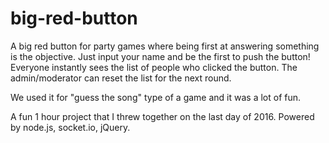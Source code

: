 # big-red-button

A big red button for party games where being first at answering something is the objective. Just input your name and be the first to push the button! Everyone instantly sees the list of people who clicked the button. The admin/moderator can reset the list for the next round.

We used it for "guess the song" type of a game and it was a lot of fun.

A fun 1 hour project that I threw together on the last day of 2016. Powered by node.js, socket.io, jQuery.